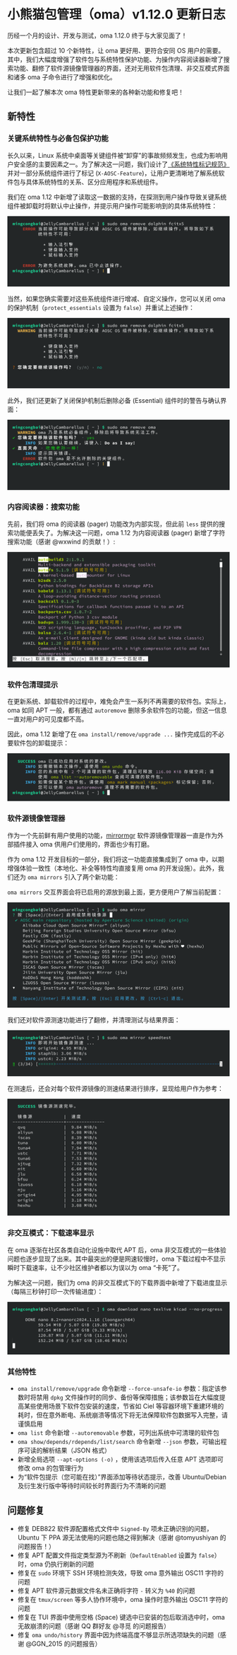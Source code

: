小熊猫包管理（oma）v1.12.0 更新日志
===

历经一个月的设计、开发与测试，oma 1.12.0 终于与大家见面了！

本次更新包含超过 10 个新特性，让 oma 更好用、更符合安同 OS 用户的需要。其中，我们大幅度增强了软件包与系统特性保护功能、为操作内容阅读器新增了搜索功能、翻修了软件源镜像管理器的界面，还对无用软件包清理、非交互模式界面和诸多 oma 子命令进行了增强和优化。

让我们一起了解本次 oma 特性更新带来的各种新功能和修复吧！

新特性
---

### 关键系统特性与必备包保护功能

长久以来，Linux 系统中桌面等关键组件被“卸穿”的事故频频发生，也成为影响用户安全感的主要因素之一。为了解决这一问题，我们设计了[《系统特性标记规范》](https://wiki.aosc.io/zh/developer/packaging/feature-marking-guidelines/)并对一部分系统组件进行了标记 (`X-AOSC-Feature`)，让用户更清晰地了解系统软件包与具体系统特性的关系、区分应用程序和系统组件。

我们在 oma 1.12 中新增了读取这一数据的支持，在探测到用户操作导致关键系统组件被卸载时将默认中止操作，并提示用户操作可能影响到的具体系统特性：

![](/coffee-break/20241103/imgs/oma-1.12-features-protected.png)

当然，如果您确实需要对这些系统组件进行增减、自定义操作，您可以关闭 oma 的保护机制（`protect_essentials` 设置为 `false`）并重试上述操作：

![](/coffee-break/20241103/imgs/oma-1.12-features-non-protected.png)

此外，我们还更新了关闭保护机制后删除必备 (Essential) 组件时的警告与确认界面：

![](/coffee-break/20241103/imgs/oma-1.12-essential-non-protected.png)

### 内容阅读器：搜索功能

先前，我们将 oma 的阅读器 (pager) 功能改为内部实现，但此前 `less` 提供的搜索功能便丢失了。为解决这一问题，oma 1.12 为内容阅读器 (pager) 新增了字符搜索功能（感谢 @wxwind 的贡献！）:

![](/coffee-break/20241103/imgs/oma-1.12-pager-search.png)

### 软件包清理提示

在更新系统、卸载软件的过程中，难免会产生一系列不再需要的软件包。实际上，oma 如同 APT 一般，都有通过 `autoremove` 删除多余软件包的功能，但这一信息一直对用户的可见度都不高。

因此，oma 1.12 新增了在 `oma install/remove/upgrade ...` 操作完成后的不必要软件包的卸载提示：

![](/coffee-break/20241103/imgs/oma-1.12-autoremove-notification.png)

### 软件源镜像管理器

作为一个先前鲜有用户使用的功能，[mirrormgr](https://github.com/AOSC-Dev/mirrormgr) 软件源镜像管理器一直是作为外部插件接入 oma 供用户们使用的，界面也少有打磨。

作为 oma 1.12 开发目标的一部分，我们将这一功能直接集成到了 oma 中，以期增强体验一致性（本地化、补全等特性均直接复用 oma 的开发设施）。此外，我们还为 `oma mirrors` 引入了两个新功能：

`oma mirrors` 交互界面会将已启用的源放到最上面，更方便用户了解当前配置：
    
![](/coffee-break/20241103/imgs/oma-1.12-mirrors-prompt.png)

我们还对软件源测速功能进行了翻修，并清理测试与结果界面：

![](/coffee-break/20241103/imgs/oma-1.12-mirrors-benchmark.png)

在测速后，还会对每个软件源镜像的测速结果进行排序，呈现给用户作为参考：

![](/coffee-break/20241103/imgs/oma-1.12-mirrors-benchmark-results.png)

### 非交互模式：下载速率显示

在 oma 逐渐在社区各类自动化设施中取代 APT 后，oma 非交互模式的一些体验问题也逐步显现了出来。其中最突出的便是网速较慢时，oma 下载过程中不显示瞬时下载速率，让不少社区维护者都以为误以为 oma “卡死”了。

为解决这一问题，我们为 oma 的非交互模式下的下载界面中新增了下载进度显示（每隔三秒钟打印一次传输进度）：

![](/coffee-break/20241103/imgs/oma-1.12-download-no-progress.png)

### 其他特性

- `oma install/remove/upgrade` 命令新增 `--force-unsafe-io` 参数：指定该参数时将禁用 `dpkg` 文件操作时的同步、备份等保障措施；该参数旨在大幅度提高某些使用场景下软件包安装的速度，节省如 Ciel 等容器环境下重建环境的耗时，但在意外断电、系统崩溃等情况下将无法保障软件包数据写入完整，请谨慎启用
- `oma list` 命令新增 `--autoremovable` 参数，可列出系统中可清理的软件包
- `oma show/depends/rdepends/list/search` 命令新增 `--json` 参数，可输出程序可读的解析结果（JSON 格式）
- 新增全局选项 `--apt-options (-o)` ，使用该选项后传入任意 APT 选项即可修改 oma 的包管理行为
- 为“软件包提示（您可能在找）”界面添加等待状态提示，改善 Ubuntu/Debian 及衍生发行版中等待时间较长时界面行为不清晰的问题


问题修复
---

- 修复 DEB822 软件源配置格式文件中 `Signed-By` 项未正确识别的问题，Ubuntu 下 PPA 源无法使用的问题也随之得到解决（感谢 @tomyushiyan 的问题报告！）
- 修复 APT 配置文件指定类型源为不刷新（`DefaultEnabled` 设置为 `false`）时，oma 仍执行刷新的问题
- 修复在 `sudo` 环境下 SSH 环境检测失效，导致 oma 意外输出 OSC11 字符的问题
- 修复 APT 软件源元数据文件名未正确将字符 `-` 转义为 `%40` 的问题
- 修复在 `tmux/screen` 等多人协作环境中，oma 操作时意外输出 OSC11 字符的问题
- 修复在 TUI 界面中使用空格 (Space) 键选中已安装的包后取消选中时，oma 无故崩溃的问题（感谢 QQ 群好友 @寻觅 的问题报告）
- 修复 `oma undo/history` 界面中因为终端高度不够显示所选项缺失的问题（感谢 @GGN_2015 的问题报告）
